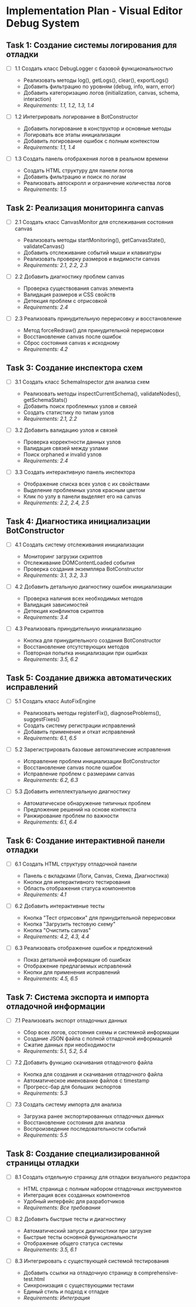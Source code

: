 # Implementation Plan - Visual Editor Debug System

## Task 1: Создание системы логирования для отладки

- [ ] 1.1 Создать класс DebugLogger с базовой функциональностью
  - Реализовать методы log(), getLogs(), clear(), exportLogs()
  - Добавить фильтрацию по уровням (debug, info, warn, error)
  - Добавить категоризацию логов (initialization, canvas, schema, interaction)
  - _Requirements: 1.1, 1.2, 1.3, 1.4_

- [ ] 1.2 Интегрировать логирование в BotConstructor
  - Добавить логирование в конструктор и основные методы
  - Логировать все этапы инициализации
  - Добавить логирование ошибок с полным контекстом
  - _Requirements: 1.1, 1.4_

- [ ] 1.3 Создать панель отображения логов в реальном времени
  - Создать HTML структуру для панели логов
  - Добавить фильтрацию и поиск по логам
  - Реализовать автоскролл и ограничение количества логов
  - _Requirements: 1.5_

## Task 2: Реализация мониторинга canvas

- [ ] 2.1 Создать класс CanvasMonitor для отслеживания состояния canvas
  - Реализовать методы startMonitoring(), getCanvasState(), validateCanvas()
  - Добавить отслеживание событий мыши и клавиатуры
  - Реализовать проверку размеров и видимости canvas
  - _Requirements: 2.1, 2.2, 2.3_

- [ ] 2.2 Добавить диагностику проблем canvas
  - Проверка существования canvas элемента
  - Валидация размеров и CSS свойств
  - Детекция проблем с отрисовкой
  - _Requirements: 2.4_

- [ ] 2.3 Реализовать принудительную перерисовку и восстановление
  - Метод forceRedraw() для принудительной перерисовки
  - Восстановление canvas после ошибок
  - Сброс состояния canvas к исходному
  - _Requirements: 4.2_

## Task 3: Создание инспектора схем

- [ ] 3.1 Создать класс SchemaInspector для анализа схем
  - Реализовать методы inspectCurrentSchema(), validateNodes(), getSchemaStats()
  - Добавить поиск проблемных узлов и связей
  - Создать статистику по типам узлов
  - _Requirements: 2.1, 2.2_

- [ ] 3.2 Добавить валидацию узлов и связей
  - Проверка корректности данных узлов
  - Валидация связей между узлами
  - Поиск orphaned и invalid узлов
  - _Requirements: 2.4_

- [ ] 3.3 Создать интерактивную панель инспектора
  - Отображение списка всех узлов с их свойствами
  - Выделение проблемных узлов красным цветом
  - Клик по узлу в панели выделяет его на canvas
  - _Requirements: 2.2, 2.4, 2.5_

## Task 4: Диагностика инициализации BotConstructor

- [ ] 4.1 Создать систему отслеживания инициализации
  - Мониторинг загрузки скриптов
  - Отслеживание DOMContentLoaded события
  - Проверка создания экземпляра BotConstructor
  - _Requirements: 3.1, 3.2, 3.3_

- [ ] 4.2 Добавить детальную диагностику ошибок инициализации
  - Проверка наличия всех необходимых методов
  - Валидация зависимостей
  - Детекция конфликтов скриптов
  - _Requirements: 3.4_

- [ ] 4.3 Реализовать принудительную инициализацию
  - Кнопка для принудительного создания BotConstructor
  - Восстановление отсутствующих методов
  - Повторная попытка инициализации при ошибках
  - _Requirements: 3.5, 6.2_

## Task 5: Создание движка автоматических исправлений

- [ ] 5.1 Создать класс AutoFixEngine
  - Реализовать методы registerFix(), diagnoseProblems(), suggestFixes()
  - Создать систему регистрации исправлений
  - Добавить применение и откат исправлений
  - _Requirements: 6.1, 6.5_

- [ ] 5.2 Зарегистрировать базовые автоматические исправления
  - Исправление проблем инициализации BotConstructor
  - Восстановление canvas после ошибок
  - Исправление проблем с размерами canvas
  - _Requirements: 6.2, 6.3_

- [ ] 5.3 Добавить интеллектуальную диагностику
  - Автоматическое обнаружение типичных проблем
  - Предложение решений на основе контекста
  - Ранжирование проблем по важности
  - _Requirements: 6.1, 6.4_

## Task 6: Создание интерактивной панели отладки

- [ ] 6.1 Создать HTML структуру отладочной панели
  - Панель с вкладками (Логи, Canvas, Схема, Диагностика)
  - Кнопки для интерактивного тестирования
  - Область отображения статуса компонентов
  - _Requirements: 4.1_

- [ ] 6.2 Добавить интерактивные тесты
  - Кнопка "Тест отрисовки" для принудительной перерисовки
  - Кнопка "Загрузить тестовую схему"
  - Кнопка "Очистить canvas"
  - _Requirements: 4.2, 4.3, 4.4_

- [ ] 6.3 Реализовать отображение ошибок и предложений
  - Показ детальной информации об ошибках
  - Отображение предлагаемых исправлений
  - Кнопки для применения исправлений
  - _Requirements: 4.5, 6.5_

## Task 7: Система экспорта и импорта отладочной информации

- [ ] 7.1 Реализовать экспорт отладочных данных
  - Сбор всех логов, состояния схемы и системной информации
  - Создание JSON файла с полной отладочной информацией
  - Сжатие данных при необходимости
  - _Requirements: 5.1, 5.2, 5.4_

- [ ] 7.2 Добавить функцию скачивания отладочного файла
  - Кнопка для создания и скачивания отладочного файла
  - Автоматическое именование файлов с timestamp
  - Прогресс-бар для больших экспортов
  - _Requirements: 5.3_

- [ ] 7.3 Создать систему импорта для анализа
  - Загрузка ранее экспортированных отладочных данных
  - Восстановление состояния для анализа
  - Воспроизведение последовательности событий
  - _Requirements: 5.5_

## Task 8: Создание специализированной страницы отладки

- [ ] 8.1 Создать отдельную страницу для отладки визуального редактора
  - HTML страница с полным набором отладочных инструментов
  - Интеграция всех созданных компонентов
  - Удобный интерфейс для разработчиков
  - _Requirements: Все требования_

- [ ] 8.2 Добавить быстрые тесты и диагностику
  - Автоматический запуск диагностики при загрузке
  - Быстрые тесты основной функциональности
  - Отображение общего статуса системы
  - _Requirements: 3.5, 6.1_

- [ ] 8.3 Интегрировать с существующей системой тестирования
  - Добавить ссылки на отладочную страницу в comprehensive-test.html
  - Синхронизация с существующими тестами
  - Единый стиль и подход к отладке
  - _Requirements: Интеграция_